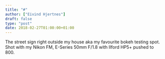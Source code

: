 ```yaml
---
title: "#"
author: ["Eivind Hjertnes"]
draft: false
type: "post"
date: 2018-02-27T01:00:00+01:00
---
```


The street sign right outside my house aka my favourite bokeh testing
spot. Shot with my Nikon FM, E-Series 50mm F/1.8 with Ilford HP5+ pushed
to 800.
